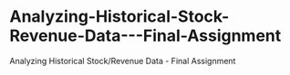# Analyzing-Historical-Stock-Revenue-Data---Final-Assignment
Analyzing Historical Stock/Revenue Data - Final Assignment

